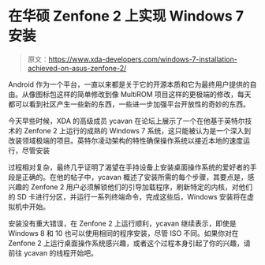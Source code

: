 # 在华硕 Zenfone 2 上实现 Windows 7 安装

> 原文：<https://www.xda-developers.com/windows-7-installation-achieved-on-asus-zenfone-2/>

Android 作为一个平台，一直以来都是关于它的开源本质和它为最终用户提供的自由。从像图标包这样的简单修改到像 MultiROM 项目这样的更极端的修改，每天都可以看到社区产生一些新的东西，一些进一步加强平台开放性的奇妙的东西。

今天早些时候，XDA 的高级成员 ycavan 在论坛上展示了一个在他基于英特尔技术的 Zenfone 2 上运行的成熟的 Windows 7 系统，这只能被认为是一个深入到改装领域极端的项目。英特尔凌动架构的特性确保操作系统以接近本地的速度运行，尽管安装

过程相对复杂，最终几乎证明了渴望在手持设备上安装桌面操作系统的爱好者的手段是正确的。在他的帖子中，ycavan 概述了安装所需的每个步骤，其要点是，感兴趣的 Zenfone 2 用户必须解锁他们的引导加载程序，刷新特定的内核，对他们的 SD 卡进行分区，并运行一系列终端命令，完成这些后，Windows 安装将在虚拟机中开始。

安装没有重大错误，在 Zenfone 2 上运行顺利，ycavan 继续表示，即使是 Windows 8 和 10 也可以使用相同的程序安装，尽管 ISO 不同。如果你对在 Zenfone 2 上运行桌面操作系统感兴趣，或者这个过程本身引起了你的兴趣，请前往 ycavan 的线程开始吧。